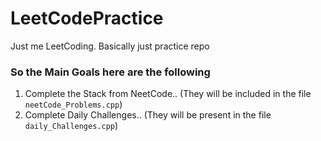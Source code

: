 # LeetCodePractice
Just me LeetCoding. Basically just practice repo


### So the Main Goals here are the following 
1. Complete the Stack from NeetCode..  (They will be included in the file `neetCode_Problems.cpp`)
2. Complete Daily Challenges..         (They will be present in the file `daily_Challenges.cpp`)
